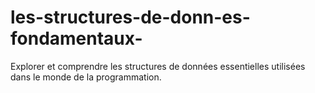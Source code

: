 # les-structures-de-donn-es-fondamentaux-
Explorer et comprendre les structures de données essentielles utilisées dans le monde de la programmation.
